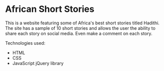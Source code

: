 # African Short Stories

This is a website featuring some of Africa's best short stories titled Hadithi. The site has a sample of 10 short stories and allows the user the ability to share each story on social media. Even make a comment on each story.

Technologies used:
+ HTML
+ CSS
+ JavaScript jQuery library

